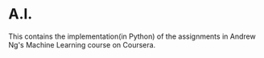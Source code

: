 # A.I.
This contains the implementation(in Python) of the assignments in Andrew Ng's Machine Learning course on Coursera.
